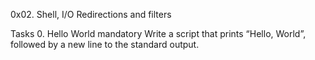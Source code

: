 0x02. Shell, I/O Redirections and filters

Tasks
0. Hello World
mandatory
Write a script that prints “Hello, World”, followed by a new line to the standard output.
